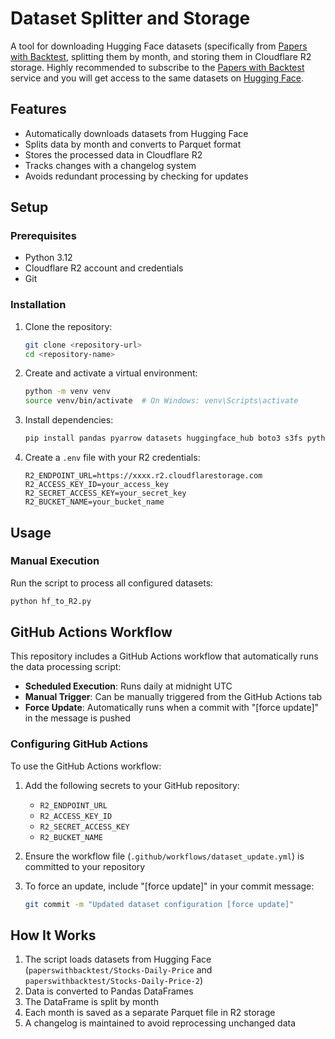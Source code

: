 # Dataset Splitter and Storage

A tool for downloading Hugging Face datasets (specifically from [Papers with Backtest](https://paperswithbacktest.com), splitting them by month, and storing them in Cloudflare R2 storage.
Highly recommended to subscribe to the [Papers with Backtest](https://paperswithbacktest.com) service and you will get access to the same datasets on [Hugging Face](https://huggingface.co/paperswithbacktest). 

## Features

- Automatically downloads datasets from Hugging Face
- Splits data by month and converts to Parquet format
- Stores the processed data in Cloudflare R2
- Tracks changes with a changelog system
- Avoids redundant processing by checking for updates

## Setup

### Prerequisites

- Python 3.12
- Cloudflare R2 account and credentials
- Git

### Installation

1. Clone the repository:
   ```bash
   git clone <repository-url>
   cd <repository-name>
   ```

2. Create and activate a virtual environment:
   ```bash
   python -m venv venv
   source venv/bin/activate  # On Windows: venv\Scripts\activate
   ```

3. Install dependencies:
   ```bash
   pip install pandas pyarrow datasets huggingface_hub boto3 s3fs python-dotenv
   ```

4. Create a `.env` file with your R2 credentials:
   ```
   R2_ENDPOINT_URL=https://xxxx.r2.cloudflarestorage.com
   R2_ACCESS_KEY_ID=your_access_key
   R2_SECRET_ACCESS_KEY=your_secret_key
   R2_BUCKET_NAME=your_bucket_name
   ```

## Usage

### Manual Execution

Run the script to process all configured datasets:

```bash
python hf_to_R2.py
```

## GitHub Actions Workflow

This repository includes a GitHub Actions workflow that automatically runs the data processing script:

- **Scheduled Execution**: Runs daily at midnight UTC
- **Manual Trigger**: Can be manually triggered from the GitHub Actions tab
- **Force Update**: Automatically runs when a commit with "[force update]" in the message is pushed

### Configuring GitHub Actions

To use the GitHub Actions workflow:

1. Add the following secrets to your GitHub repository:
   - `R2_ENDPOINT_URL`
   - `R2_ACCESS_KEY_ID`
   - `R2_SECRET_ACCESS_KEY`
   - `R2_BUCKET_NAME`

2. Ensure the workflow file (`.github/workflows/dataset_update.yml`) is committed to your repository

3. To force an update, include "[force update]" in your commit message:
   ```bash
   git commit -m "Updated dataset configuration [force update]"
   ```

## How It Works

1. The script loads datasets from Hugging Face (`paperswithbacktest/Stocks-Daily-Price` and `paperswithbacktest/Stocks-Daily-Price-2`)
2. Data is converted to Pandas DataFrames
3. The DataFrame is split by month
4. Each month is saved as a separate Parquet file in R2 storage
5. A changelog is maintained to avoid reprocessing unchanged data 